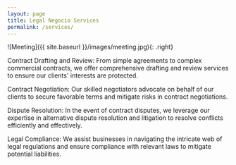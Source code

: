 ```yaml
---
layout: page
title: Legal Negocio Services
permalink: /services/
---
```


![Meeting]({{ site.baseurl }}/images/meeting.jpg){: .right}

Contract Drafting and Review: From simple agreements to complex commercial contracts, we offer comprehensive drafting and review services to ensure our clients' interests are protected.

Contract Negotiation: Our skilled negotiators advocate on behalf of our clients to secure favorable terms and mitigate risks in contract negotiations.

Dispute Resolution: In the event of contract disputes, we leverage our expertise in alternative dispute resolution and litigation to resolve conflicts efficiently and effectively.

Legal Compliance: We assist businesses in navigating the intricate web of legal regulations and ensure compliance with relevant laws to mitigate potential liabilities.